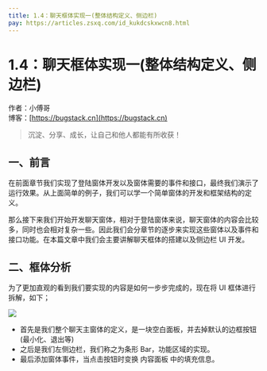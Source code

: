 ```yaml
---
title: 1.4：聊天框体实现一(整体结构定义、侧边栏)
pay: https://articles.zsxq.com/id_kukdcskxwcn8.html
---
```


# 1.4：聊天框体实现一(整体结构定义、侧边栏)

作者：小傅哥
<br/>博客：[https://bugstack.cn](https://bugstack.cn)

>沉淀、分享、成长，让自己和他人都能有所收获！

## 一、前言

在前面章节我们实现了登陆窗体开发以及窗体需要的事件和接口，最终我们演示了运行效果。从上面简单的例子，我们可以学一个简单窗体的开发和框架结构的定义。

那么接下来我们开始开发聊天窗体，相对于登陆窗体来说，聊天窗体的内容会比较多，同时也会相对复杂一些。因此我们会分章节的逐步来实现这些窗体以及事件和接口功能。在本篇文章中我们会主要讲解聊天框体的搭建以及侧边栏 UI 开发。

## 二、框体分析

为了更加直观的看到我们要实现的内容是如何一步步完成的，现在将 UI 框体进行拆解，如下；

![](/images/article/project/im/project-im-1.4-01.png)

- 首先是我们整个聊天主窗体的定义，是一块空白面板，并去掉默认的边框按钮 (最小化、退出等)
- 之后是我们左侧边栏，我们称之为条形 Bar，功能区域的实现。
- 最后添加窗体事件，当点击按钮时变换 内容面板 中的填充信息。